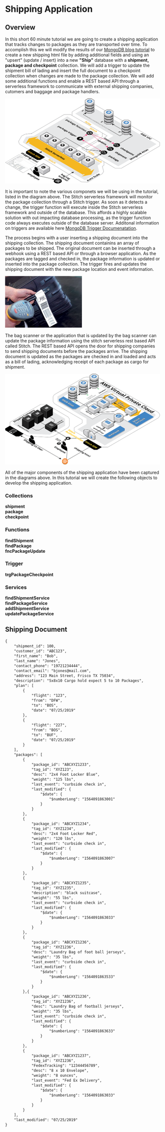 # Shipping Application

## Overview 

In this short 60 minute tutorial we are going to create a shipping application that tracks changes to packages as they are transported over time.  To accomplish this we will modify the results of our [MongoDB blog tutorial](https://docs.mongodb.com/stitch/tutorials/blog-overview/) to create a new shipping html file by adding additional fields and using an "upsert" (update / insert) into a new __"Ship"__ database with a __shipment, package and checkpoint__ collection. We will add a trigger to update the shipment bill of lading and insert the full document to a checkpoint collection when changes are made to the package collection.  We will add some additional functions and enable a REST based API through a serverless framework to communicate with external shipping companies, cutomers and baggage and package handlers.

![Diagram](img/packageTrigger3.png "Diagram")   

It is important to note the various componets we will be using in the tutorial, listed in the diagram above. The Stitch serverless framework will monitor the package collection through a Stitch trigger.  As soon as it detects a change, the trigger function will execute inside the Stitch serverless framework and outside of the database.  This affords a highly scalable solution with out impacting database processing, as the trigger function code always executes outside of the database server. Additonal information on triggers are available here [MongoDB Trigger Documenatation](https://docs.mongodb.com/stitch/triggers/).

The process begins with a user inserting a shipping document into the shipping collection.  The shipping document containins an array of packages to be shipped.  The original document can be inserted through a webhook using a REST based API or through a browser application.
As the packages are tagged and checked in, the package information is updated or inserted into the package collection.  The trigger fires and updates the shipping document with the new package location and event information.

![Bag Check](img/efficiencies-check.jpg "Bag Check")  

The bag scanner or the application that is updated by the bag scanner can update the package information using the stitch serverless rest based API called Stitch.  The REST based API opens the door for shipping companies to send shipping documents before the packages arrive.  The shipping document is updated as the packages are checked in and loaded and acts as a bill of lading, acknowledging receipt of each package as cargo for shipment.

![REST API](img/queryAnywhereRestAPI.png "REST API")  


All of the major components of the shipping application have been captured in the diagrams above. In this tutorial we will create the following objects to develop the shipping application.

### Collections
__shipment__   
__package__   
__checkpoint__   

### Functions
__findShipment__   
__findPackage__   
__fncPackageUpdate__   

### Trigger
__trgPackageCheckpoint__   

### Services
__findShipmentService__   
__findPackageService__   
__addShipmentService__   
__updatePackageService__   


## Shipping Document
```
{ 
	"shipment_id": 100,
	"customer_id": "ABC123",
	"first_name": "Bob",
	"last_name": "Jones",
	"contact_phone": "19721234444",
	"contact_email": "bjones@mail.com",
	"address": "123 Main Street, Frisco TX 75034",
	"description": "5x8x10 Cargo hold expect 5 to 10 Packages",
	"plan": [
        {
            "flight": "123",
            "from": "DFW",
            "to": "BOS",
            "date": "07/25/2019"
        },
        {
            "flight": "227",
            "from": "BOS",
            "to": "BUF",
            "date": "07/25/2019"
        }
    ],
    "packages": [
    	{
    		"package_id": "ABCXYZ1233",
    		"tag_id": "XYZ123",
            "desc": "2x4 Foot Locker Blue",
            "weight": "125 lbs",
            "last_event": "curbside check in",
            "last_modified": {
		        "$date": {
		            "$numberLong": "1564091863001"
		        }
		    }
        },
        {
    		"package_id": "ABCXYZ1234",
    		"tag_id": "XYZ1234",
            "desc": "2x4 Foot Locker Red",
            "weight": "120 lbs",
            "last_event": "curbside check in",
            "last_modified": {
		        "$date": {
		            "$numberLong": "1564091863007"
		        }
		    }
        },
        {
    		"package_id": "ABCXYZ1235",
    		"tag_id": "XYZ1235",
            "description": "black suitcase",
            "weight": "55 lbs",
            "last_event": "curbside check in",
            "last_modified": {
		        "$date": {
		            "$numberLong": "1564091863033"
		        }
		    }
        },
        {
    		"package_id": "ABCXYZ1236",
    		"tag_id": "XYZ1236",
            "desc": "Laundry Bag of foot ball jerseys",
            "weight": "35 lbs",
            "last_event": "curbside check in",
            "last_modified": {
		        "$date": {
		            "$numberLong": "1564091863533"
		        }
		    }
        },{
    		"package_id": "ABCXYZ1236",
    		"tag_id": "XYZ1236",
            "desc": "Laundry Bag of football jerseys",
            "weight": "35 lbs",
            "last_event": "curbside check in",
            "last_modified": {
		        "$date": {
		            "$numberLong": "1564091863633"
		        }
		    }
        },
        {
    		"package_id": "ABCXYZ1237",
    		"tag_id": "XYZ1236",
    		"FedexTracking": "12344456789",
            "desc": "8 x 10 Envelope",
            "weight": "8 ounces",
            "last_event": "Fed Ex Delivery",
            "last_modified": {
		        "$date": {
		            "$numberLong": "1564091863033"
		        }
		    }
        }
    ],
    "last_modified": "07/25/2019"
}
```
